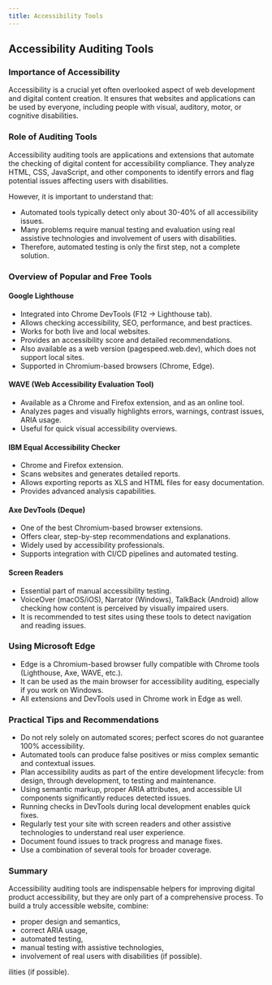 ```yaml
---
title: Accessibility Tools
---
```


## Accessibility Auditing Tools

### Importance of Accessibility

Accessibility is a crucial yet often overlooked aspect of web development and digital content creation. It ensures that websites and applications can be used by everyone, including people with visual, auditory, motor, or cognitive disabilities.

### Role of Auditing Tools

Accessibility auditing tools are applications and extensions that automate the checking of digital content for accessibility compliance. They analyze HTML, CSS, JavaScript, and other components to identify errors and flag potential issues affecting users with disabilities.

However, it is important to understand that:

- Automated tools typically detect only about 30-40% of all accessibility issues.  
- Many problems require manual testing and evaluation using real assistive technologies and involvement of users with disabilities.  
- Therefore, automated testing is only the first step, not a complete solution.

### Overview of Popular and Free Tools

#### Google Lighthouse

- Integrated into Chrome DevTools (F12 → Lighthouse tab).  
- Allows checking accessibility, SEO, performance, and best practices.  
- Works for both live and local websites.  
- Provides an accessibility score and detailed recommendations.  
- Also available as a web version (pagespeed.web.dev), which does not support local sites.  
- Supported in Chromium-based browsers (Chrome, Edge).

#### WAVE (Web Accessibility Evaluation Tool)

- Available as a Chrome and Firefox extension, and as an online tool.  
- Analyzes pages and visually highlights errors, warnings, contrast issues, ARIA usage.  
- Useful for quick visual accessibility overviews.

#### IBM Equal Accessibility Checker

- Chrome and Firefox extension.  
- Scans websites and generates detailed reports.  
- Allows exporting reports as XLS and HTML files for easy documentation.  
- Provides advanced analysis capabilities.

#### Axe DevTools (Deque)

- One of the best Chromium-based browser extensions.  
- Offers clear, step-by-step recommendations and explanations.  
- Widely used by accessibility professionals.  
- Supports integration with CI/CD pipelines and automated testing.

#### Screen Readers

- Essential part of manual accessibility testing.  
- VoiceOver (macOS/iOS), Narrator (Windows), TalkBack (Android) allow checking how content is perceived by visually impaired users.  
- It is recommended to test sites using these tools to detect navigation and reading issues.

### Using Microsoft Edge

- Edge is a Chromium-based browser fully compatible with Chrome tools (Lighthouse, Axe, WAVE, etc.).  
- It can be used as the main browser for accessibility auditing, especially if you work on Windows.  
- All extensions and DevTools used in Chrome work in Edge as well.

### Practical Tips and Recommendations

- Do not rely solely on automated scores; perfect scores do not guarantee 100% accessibility.  
- Automated tools can produce false positives or miss complex semantic and contextual issues.  
- Plan accessibility audits as part of the entire development lifecycle: from design, through development, to testing and maintenance.  
- Using semantic markup, proper ARIA attributes, and accessible UI components significantly reduces detected issues.  
- Running checks in DevTools during local development enables quick fixes.  
- Regularly test your site with screen readers and other assistive technologies to understand real user experience.  
- Document found issues to track progress and manage fixes.  
- Use a combination of several tools for broader coverage.

### Summary

Accessibility auditing tools are indispensable helpers for improving digital product accessibility, but they are only part of a comprehensive process. To build a truly accessible website, combine:

- proper design and semantics,  
- correct ARIA usage,  
- automated testing,  
- manual testing with assistive technologies,  
- involvement of real users with disabilities (if possible).

ilities (if possible).

